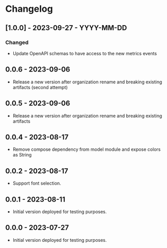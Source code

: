 # Changelog

## [1.0.0] - 2023-09-27 - YYYY-MM-DD

### Changed 
- Update OpenAPI schemas to have access to the new metrics events

## 0.0.6 - 2023-09-06

- Release a new version after organization rename and breaking existing artifacts (second attempt)

## 0.0.5 - 2023-09-06

- Release a new version after organization rename and breaking existing artifacts

## 0.0.4 - 2023-08-17

- Remove compose dependency from model module and expose colors as String

## 0.0.2 - 2023-08-17

- Support font selection.

## 0.0.1 - 2023-08-11

- Initial version deployed for testing purposes.

## 0.0.0 - 2023-07-27

- Initial version deployed for testing purposes.
